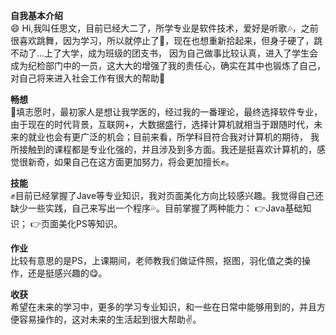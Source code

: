 **自我基本介绍**  
:smile: Hi,我叫任思文，目前已经大二了，所学专业是软件技术，爱好是听歌:notes:，之前很喜欢跳舞，因为学习，所以就停止了:dancer:，现在也想重新拾起来，但身子硬了，跳不动了...上了大学，成为班级的团支书，
因为自己做事比较认真，进入了学生会成为纪检部门中的一员，这大大的增强了我的责任心，确实在其中也锻炼了自己，对自己将来进入社会工作有很大的帮助:book:
  
**畅想**  
:raising_hand:填志愿时，最初家人是想让我学医的，经过我的一番理论，最终选择软件专业，由于现在的时代背景，互联网+，大数据盛行，选择计算机就相当于跟随时代，未来的就业也会有更广泛的机会；目前来看，所学科目符合我对计算机的期待，
我所接触到的课程都是专业化强的，并且涉及到多方面。我还是挺喜欢计算机的，感觉很新奇，如果自己在这方面更加努力，将会更加擅长:fist:。

**技能**  
:fist:目前已经掌握了Jave等专业知识，我对页面美化方向比较感兴趣。我觉得自己还缺少一些实践，自己来写出一个程序:sweat_drops:。目前掌握了两种能力：
  :point_right:Java基础知识；
  :point_right:页面美化PS等知识。
  
**作业**  
比较有意思的是PS，上课期间，老师教我们做证件照，抠图，羽化值之类的操作，还是挺感兴趣的:yum:。

**收获**  
希望在未来的学习中，更多的学习专业知识，和一些在日常中能够用到的，并且方便容易操作的，这对未来的生活起到很大帮助:v:。

